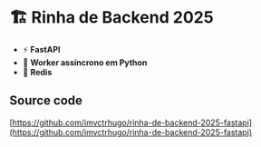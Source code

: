 # 🏗️ Rinha de Backend 2025

- ⚡ **FastAPI**
- 🧵 **Worker assíncrono em Python**
- 🧠 **Redis**

## Source code
[https://github.com/imvctrhugo/rinha-de-backend-2025-fastapi](https://github.com/imvctrhugo/rinha-de-backend-2025-fastapi)
